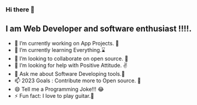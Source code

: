 ### Hi there 👋

## I am Web Developer and software enthusiast !!!!.
<!--
**Elizah550/Elizah550** is a ✨ _special_ ✨ repository because its `README.md` (this file) appears on your GitHub profile. 
Here are some ideas to get you started:
-->
- 🔭 I’m currently working on App Projects. :leopard:
- 🌱 I’m currently learning Everything.:hourglass:
- 👯 I’m looking to collaborate on open source. :saxophone:
- 🤔 I’m looking for help with Positive Attitude. :v:
- 💬 Ask me about Software Developing tools.:rocket:
- 📫 2023 Goals : Contribute more to Open source. :muscle:
- 😄 Tell me a Programming Joke!!! :joy:
- ⚡ Fun fact: I love to play guitar.:guitar:
